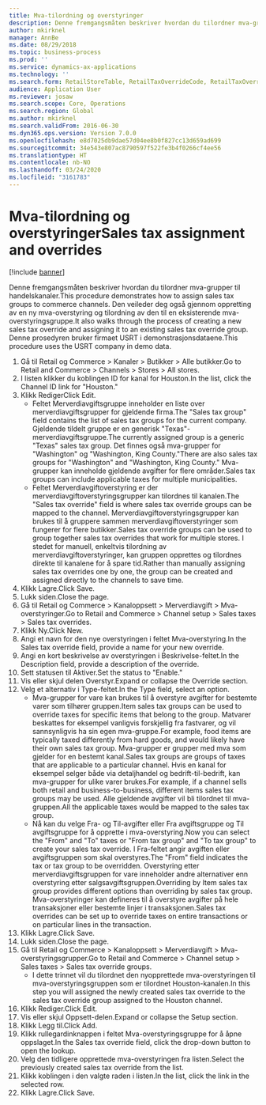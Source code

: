 ```yaml
---
title: Mva-tilordning og overstyringer
description: Denne fremgangsmåten beskriver hvordan du tilordner mva-grupper til handelskanaler.
author: mkirknel
manager: AnnBe
ms.date: 08/29/2018
ms.topic: business-process
ms.prod: ''
ms.service: dynamics-ax-applications
ms.technology: ''
ms.search.form: RetailStoreTable, RetailTaxOverrideCode, RetailTaxOverrideGroup
audience: Application User
ms.reviewer: josaw
ms.search.scope: Core, Operations
ms.search.region: Global
ms.author: mkirknel
ms.search.validFrom: 2016-06-30
ms.dyn365.ops.version: Version 7.0.0
ms.openlocfilehash: e8d7025db9dae57d04ee8b0f827cc13d659ad699
ms.sourcegitcommit: 34e543e807ac8790597f522fe3b4f0266cf4ee56
ms.translationtype: HT
ms.contentlocale: nb-NO
ms.lasthandoff: 03/24/2020
ms.locfileid: "3161783"
---
```

# <a name="sales-tax-assignment-and-overrides"></a><span data-ttu-id="38593-103"> Mva-tilordning og overstyringer</span><span class="sxs-lookup"><span data-stu-id="38593-103">Sales tax assignment and overrides</span></span>

[!include [banner](../../includes/banner.md)]

<span data-ttu-id="38593-104">Denne fremgangsmåten beskriver hvordan du tilordner mva-grupper til handelskanaler.</span><span class="sxs-lookup"><span data-stu-id="38593-104">This procedure demonstrates how to assign sales tax groups to commerce channels.</span></span> <span data-ttu-id="38593-105">Den veileder deg også gjennom oppretting av en ny mva-overstyring og tilordning av den til en eksisterende mva-overstyringsgruppe.</span><span class="sxs-lookup"><span data-stu-id="38593-105">It also walks through the process of creating a new sales tax override and assigning it to an existing sales tax override group.</span></span> <span data-ttu-id="38593-106">Denne prosedyren bruker firmaet USRT i demonstrasjonsdataene.</span><span class="sxs-lookup"><span data-stu-id="38593-106">This procedure uses the USRT company in demo data.</span></span>

1. <span data-ttu-id="38593-107">Gå til Retail og Commerce > Kanaler > Butikker > Alle butikker.</span><span class="sxs-lookup"><span data-stu-id="38593-107">Go to Retail and Commerce > Channels > Stores > All stores.</span></span>
2. <span data-ttu-id="38593-108">I listen klikker du koblingen ID for kanal for Houston.</span><span class="sxs-lookup"><span data-stu-id="38593-108">In the list, click the Channel ID link for "Houston."</span></span>
3. <span data-ttu-id="38593-109">Klikk Rediger</span><span class="sxs-lookup"><span data-stu-id="38593-109">Click Edit.</span></span>
    * <span data-ttu-id="38593-110">Feltet Merverdiavgiftsgruppe inneholder en liste over merverdiavgiftsgrupper for gjeldende firma.</span><span class="sxs-lookup"><span data-stu-id="38593-110">The "Sales tax group" field contains the list of sales tax groups for the current company.</span></span> <span data-ttu-id="38593-111">Gjeldende tildelt gruppe er en generisk "Texas"-merverdiavgiftsgruppe.</span><span class="sxs-lookup"><span data-stu-id="38593-111">The currently assigned group is a generic "Texas" sales tax group.</span></span> <span data-ttu-id="38593-112">Det finnes også mva-grupper for "Washington" og "Washington, King County."</span><span class="sxs-lookup"><span data-stu-id="38593-112">There are also sales tax groups for "Washington" and "Washington, King County."</span></span> <span data-ttu-id="38593-113">Mva-grupper kan inneholde gjeldende avgifter for flere områder.</span><span class="sxs-lookup"><span data-stu-id="38593-113">Sales tax groups can include applicable taxes for multiple municipalities.</span></span>  
    * <span data-ttu-id="38593-114">Feltet Merverdiavgiftoverstyring er der merverdiavgiftoverstyringsgrupper kan tilordnes til kanalen.</span><span class="sxs-lookup"><span data-stu-id="38593-114">The "Sales tax override" field is where sales tax override groups can be mapped to the channel.</span></span> <span data-ttu-id="38593-115">Merverdiavgiftoverstyringsgrupper kan brukes til å gruppere sammen merverdiavgiftoverstyringer som fungerer for flere butikker.</span><span class="sxs-lookup"><span data-stu-id="38593-115">Sales tax override groups can be used to group together sales tax overrides that work for multiple stores.</span></span> <span data-ttu-id="38593-116">I stedet for manuell, enkeltvis tilordning av merverdiavgiftoverstyringer, kan gruppen opprettes og tilordnes direkte til kanalene for å spare tid.</span><span class="sxs-lookup"><span data-stu-id="38593-116">Rather than manually assigning sales tax overrides one by one, the group can be created and assigned directly to the channels to save time.</span></span>  
4. <span data-ttu-id="38593-117">Klikk Lagre.</span><span class="sxs-lookup"><span data-stu-id="38593-117">Click Save.</span></span>
5. <span data-ttu-id="38593-118">Lukk siden.</span><span class="sxs-lookup"><span data-stu-id="38593-118">Close the page.</span></span>
6. <span data-ttu-id="38593-119">Gå til Retail og Commerce > Kanaloppsett > Merverdiavgift > Mva-overstyringer.</span><span class="sxs-lookup"><span data-stu-id="38593-119">Go to Retail and Commerce > Channel setup > Sales taxes > Sales tax overrides.</span></span>
7. <span data-ttu-id="38593-120">Klikk Ny.</span><span class="sxs-lookup"><span data-stu-id="38593-120">Click New.</span></span>
8. <span data-ttu-id="38593-121">Angi et navn for den nye overstyringen i feltet Mva-overstyring.</span><span class="sxs-lookup"><span data-stu-id="38593-121">In the Sales tax override field, provide a name for your new override.</span></span>
9. <span data-ttu-id="38593-122">Angi en kort beskrivelse av overstyringen i Beskrivelse-feltet.</span><span class="sxs-lookup"><span data-stu-id="38593-122">In the Description field, provide a description of the override.</span></span>
10. <span data-ttu-id="38593-123">Sett statusen til Aktiver.</span><span class="sxs-lookup"><span data-stu-id="38593-123">Set the status to "Enable."</span></span>
11. <span data-ttu-id="38593-124">Vis eller skjul delen Overstyr.</span><span class="sxs-lookup"><span data-stu-id="38593-124">Expand or collapse the Override section.</span></span>
12. <span data-ttu-id="38593-125">Velg et alternativ i Type-feltet.</span><span class="sxs-lookup"><span data-stu-id="38593-125">In the Type field, select an option.</span></span>
    * <span data-ttu-id="38593-126">Mva-grupper for vare kan brukes til å overstyre avgifter for bestemte varer som tilhører gruppen.</span><span class="sxs-lookup"><span data-stu-id="38593-126">Item sales tax groups can be used to override taxes for specific items that belong to the group.</span></span> <span data-ttu-id="38593-127">Matvarer beskattes for eksempel vanligvis forskjellig fra fastvarer, og vil sannsynligvis ha sin egen mva-gruppe.</span><span class="sxs-lookup"><span data-stu-id="38593-127">For example, food items are typically taxed differently from hard goods, and would likely have their own sales tax group.</span></span> <span data-ttu-id="38593-128">Mva-grupper er grupper med mva som gjelder for en bestemt kanal.</span><span class="sxs-lookup"><span data-stu-id="38593-128">Sales tax groups are groups of taxes that are applicable to a particular channel.</span></span> <span data-ttu-id="38593-129">Hvis en kanal for eksempel selger både via detaljhandel og bedrift-til-bedrift, kan mva-grupper for ulike varer brukes.</span><span class="sxs-lookup"><span data-stu-id="38593-129">For example, if a channel sells both retail and business-to-business, different items sales tax groups may be used.</span></span> <span data-ttu-id="38593-130">Alle gjeldende avgifter vil bli tilordnet til mva-gruppen.</span><span class="sxs-lookup"><span data-stu-id="38593-130">All the applicable taxes would be mapped to the sales tax group.</span></span>  
    * <span data-ttu-id="38593-131">Nå kan du velge Fra- og Til-avgifter eller Fra avgiftsgruppe og Til avgiftsgruppe for å opprette i mva-overstyring.</span><span class="sxs-lookup"><span data-stu-id="38593-131">Now you can select the "From" and "To" taxes or "From tax group" and "To tax group" to create your sales tax override.</span></span> <span data-ttu-id="38593-132">I Fra-feltet angir avgiften eller avgiftsgruppen som skal overstyres.</span><span class="sxs-lookup"><span data-stu-id="38593-132">The "From" field indicates the tax or tax group to be overridden.</span></span> <span data-ttu-id="38593-133">Overstyring etter merverdiavgiftsgruppen for vare inneholder andre alternativer enn overstyring etter salgsavgiftsgruppen.</span><span class="sxs-lookup"><span data-stu-id="38593-133">Overriding by Item sales tax group provides different options than overriding by sales tax group.</span></span> <span data-ttu-id="38593-134">Mva-overstyringer kan defineres til å overstyre avgifter på hele transaksjoner eller bestemte linjer i transaksjonen.</span><span class="sxs-lookup"><span data-stu-id="38593-134">Sales tax overrides can be set up to override taxes on entire transactions or on particular lines in the transaction.</span></span>  
13. <span data-ttu-id="38593-135">Klikk Lagre.</span><span class="sxs-lookup"><span data-stu-id="38593-135">Click Save.</span></span>
14. <span data-ttu-id="38593-136">Lukk siden.</span><span class="sxs-lookup"><span data-stu-id="38593-136">Close the page.</span></span>
15. <span data-ttu-id="38593-137">Gå til Retail og Commerce > Kanaloppsett > Merverdiavgift > Mva-overstyringsgrupper.</span><span class="sxs-lookup"><span data-stu-id="38593-137">Go to Retail and Commerce > Channel setup > Sales taxes > Sales tax override groups.</span></span>
    * <span data-ttu-id="38593-138">I dette trinnet vil du tilordnet den nyopprettede mva-overstyringen til mva-overstyringsgruppen som er tilordnet Houston-kanalen.</span><span class="sxs-lookup"><span data-stu-id="38593-138">In this step you will assigned the newly created sales tax override to the sales tax override group assigned to the Houston channel.</span></span>  
16. <span data-ttu-id="38593-139">Klikk Rediger.</span><span class="sxs-lookup"><span data-stu-id="38593-139">Click Edit.</span></span>
17. <span data-ttu-id="38593-140">Vis eller skjul Oppsett-delen.</span><span class="sxs-lookup"><span data-stu-id="38593-140">Expand or collapse the Setup section.</span></span>
18. <span data-ttu-id="38593-141">Klikk Legg til.</span><span class="sxs-lookup"><span data-stu-id="38593-141">Click Add.</span></span>
19. <span data-ttu-id="38593-142">Klikk rullegardinknappen i feltet Mva-overstyringsgruppe for å åpne oppslaget.</span><span class="sxs-lookup"><span data-stu-id="38593-142">In the Sales tax override field, click the drop-down button to open the lookup.</span></span>
20. <span data-ttu-id="38593-143">Velg den tidligere opprettede mva-overstyringen fra listen.</span><span class="sxs-lookup"><span data-stu-id="38593-143">Select the previously created sales tax override from the list.</span></span>
21. <span data-ttu-id="38593-144">Klikk koblingen i den valgte raden i listen.</span><span class="sxs-lookup"><span data-stu-id="38593-144">In the list, click the link in the selected row.</span></span>
22. <span data-ttu-id="38593-145">Klikk Lagre.</span><span class="sxs-lookup"><span data-stu-id="38593-145">Click Save.</span></span>

